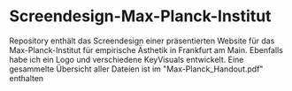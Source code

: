 # Screendesign-Max-Planck-Institut

Repository enthält das Screendesign einer präsentierten Website für das Max-Planck-Institut für empirische Ästhetik in Frankfurt am Main.
Ebenfalls habe ich ein Logo und verschiedene KeyVisuals entwickelt.
Eine gesammelte Übersicht aller Dateien ist im "Max-Planck_Handout.pdf" enthalten
